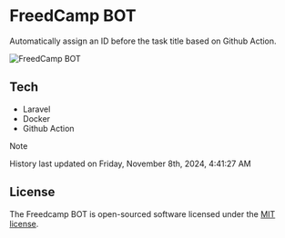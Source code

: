# FreedCamp BOT

Automatically assign an ID before the task title based on Github Action.

![FreedCamp BOT](https://repository-images.githubusercontent.com/737932867/7d34798b-2680-471c-b089-a78a718d3d6a)

## Tech

- Laravel
- Docker
- Github Action

> [!NOTE]  
> History last updated on Friday, November 8th, 2024, 4:41:27 AM

## License

The Freedcamp BOT is open-sourced software licensed under the [MIT license](https://opensource.org/licenses/MIT).
